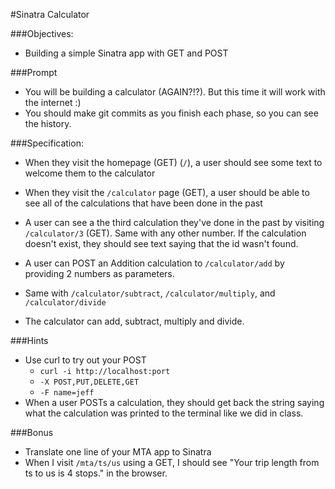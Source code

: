 #Sinatra Calculator

###Objectives:
- Building a simple Sinatra app with GET and POST

###Prompt
- You will be building a calculator (AGAIN?!?). But this time it will work with the internet :)
- You should make git commits as you finish each phase, so you can see the history.

###Specification:
- When they visit the homepage (GET) (`/`), a user should see some text to welcome them to the calculator
- When they visit the `/calculator` page (GET), a user should be able to see all of the calculations that have been done in the past
- A user can see a the third calculation they've done in the past by visiting `/calculator/3` (GET). Same with any other number. If the calculation doesn't exist, they should see text saying that the id wasn't found.



- A user can POST an Addition calculation to `/calculator/add` by providing 2 numbers as parameters.


- Same with `/calculator/subtract`, `/calculator/multiply`, and `/calculator/divide`
- The calculator can add, subtract, multiply and divide.

###Hints
- Use curl to try out your POST
  - `curl -i http://localhost:port`
  - `-X POST,PUT,DELETE,GET`
  - `-F name=jeff`
- When a user POSTs a calculation, they should get back the string saying what the calculation was printed to the terminal like we did in class.

###Bonus
- Translate one line of your MTA app to Sinatra
- When I visit `/mta/ts/us` using a GET, I should see "Your trip length from ts to us is 4 stops." in the browser.

